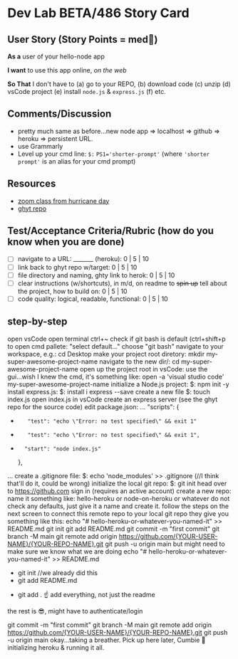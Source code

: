 # Dev Lab BETA/486 Story Card 

## User Story (Story Points = med👕) 

**As a** user of your hello-node app

**I want** to use this app online, _on the web_

**So That** I don't have to (a) go to your REPO, (b) download code (c) unzip (d) vsCode project (e) install `node.js` & `express.js` (f) etc. 

## Comments/Discussion
- pretty much same as before...new node app => localhost => github => heroku => persistent URL. 
- use Grammarly 
- Level up your cmd line: `$:` `PS1='shorter-prompt'` (where `'shorter prompt'` is an alias for your cmd prompt)

## Resources
- [zoom class from hurricane day](https://una.zoom.us/rec/share/hdLvEpmjxIi5Ffv4VOp7pMumW8c473fVKLWxyJW_mGz4X83P8M7Gf00kM3cOXCQ.RtMy181jXMG1RScW?startTime=1630431327000) 
- [ghyt repo](https://github.com/barrycumbie/hello-heroku)

## Test/Acceptance Criteria/Rubric (how do you know when you are done) 

- [ ] navigate to a URL: _______ (heroku): 0 | 5 | 10
- [ ] link back to ghyt repo w/target: 0 | 5 | 10
- [ ] file directory and naming, ghty link to herok: 0 | 5 | 10 
- [ ] clear instructions (w/shortcuts), in m/d, on readme to <del>spin up</del> tell about the project, how to build on: 0 | 5 | 10 
- [ ] code quality: logical, readable, functional: 0 | 5 | 10  

## step-by-step

 open vsCode
 open terminal ctrl+~
 check if git bash is default (ctrl+shift+p to open cmd pallete: "select default..." choose "git bash"
 navigate to your workspace, e.g.: cd Desktop
 make your project root diretory: mkdir my-super-awesome-project-name
 navigate to the new dir/: cd my-super-awesome-project-name
 open up the project root in vsCode: use the gui...wish I knew the cmd,
it's something like: open -a 'visual studio code' my-super-awesome-project-name
 initialize a Node.js project: $: npm init -y
 install express.js: $: install i express --save
 create a new file $: touch index.js
 open index.js in vsCode
 create an express server (see the ghyt repo for the source code)
 edit package.json:
...
"scripts": {
-        "test": "echo \"Error: no test specified\" && exit 1"
+        "test": "echo \"Error: no test specified\" && exit 1",
+       "start": "node index.js"
    },

...
 create a .gitignore file: $: echo 'node_modules' >> .gitignore (//I think that'll do it, could be wrong)
 initialize the local git repo: $: git init
 head over to https://github.com
 sign in (requires an active account)
 create a new repo: name it something like: hello-heroku or node-on-heroku or whatever
 do not check any defaults, just give it a name and create it.
 follow the steps on the next screen to connect this remote repo to your local git repo
 they give you something like this:
echo "# hello-heroku-or-whatever-you-named-it" >> README.md
git init
git add README.md
git commit -m "first commit"
git branch -M main
git remote add origin https://github.com/{YOUR-USER-NAME}/{YOUR-REPO-NAME}.git
git push -u origin main
 but might need to make sure we know what we are doing
echo "# hello-heroku-or-whatever-you-named-it" >> README.md
- git init //we already did this
- git add README.md
+ git add . 
☝️ add everything, not just the readme

the rest is 😎, might have to authenticate/login

git commit -m "first commit"
git branch -M main
git remote add origin https://github.com/{YOUR-USER-NAME}/{YOUR-REPO-NAME}.git
git push -u origin main
okay...taking a breather. Pick up here later, Cumbie 🦖 initializing heroku & running it all.
